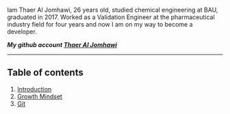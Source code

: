 
Iam Thaer Al Jomhawi, 26 years old, studied chemical engineering at BAU, graduated in 2017. Worked as a Validation Engineer at the pharmaceutical industry field for four years and now I am on my way to become a developer. 

***My github account [Thaer Al Jomhawi](https://github.com/ThaerJomhawi)***

-----


## Table of contents

1. [Introduction](https://github.com/ThaerJomhawi/reading-notes/blob/main/README.md )
2. [Growth Mindset](https://github.com/ThaerJomhawi/reading-notes/blob/main/Growth%20mindset.md)
3. [Git](https://github.com/ThaerJomhawi/reading-notes/blob/main/Read02.md) 